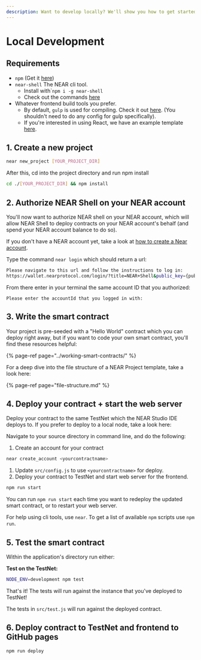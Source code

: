 ```yaml
---
description: Want to develop locally? We'll show you how to get started with near-shell
---
```


# Local Development

## Requirements

* `npm` \(Get it [here](https://www.npmjs.com/get-npm)\)
* `near-shell`  The NEAR cli tool.
  * Install with\``npm i -g near-shell`
  * Check out the commands [here](https://github.com/nearprotocol/near-shell)
* Whatever frontend build tools you prefer. 
  * By default, `gulp` is used for compiling.  Check it out [here](https://gulpjs.com/). \(You shouldn't need to do any config for gulp specifically\).
  * If you're interested in using React, we have an example template [here](https://github.com/nearprotocol/react-template).

## 1. Create a new project

```bash
near new_project [YOUR_PROJECT_DIR]
```

After this, cd into the project directory and run npm install

```bash
cd ./[YOUR_PROJECT_DIR] && npm install
```

## 2. Authorize NEAR Shell on your NEAR account

You'll now want to authorize NEAR shell on your NEAR account, which will allow NEAR Shell to deploy contracts on your NEAR account's behalf \(and spend your NEAR account balance to do so\).  

If you don't have a NEAR account yet, take a look at [how to create a Near account](create-a-near-account.md). 

Type the command `near login` which should return a url: 

```bash
Please navigate to this url and follow the instructions to log in: 
https://wallet.nearprotocol.com/login/?title=NEAR+Shell&public_key={publicKey}
```

From there enter in your terminal the same account ID that you authorized: 

`Please enter the accountId that you logged in with:`

## 3. Write the smart contract

Your project is pre-seeded with a "Hello World" contract which you can deploy right away, but if you want to code your own smart contract, you'll find these resources helpful:

{% page-ref page="../working-smart-contracts/" %}

For a deep dive into the file structure of a NEAR Project template, take a look here:

{% page-ref page="file-structure.md" %}

## 4. Deploy your contract + start the web server

Deploy your contract to the same TestNet which the NEAR Studio IDE deploys to. If you prefer to deploy to a local node, take a look here:

Navigate to your source directory in command line, and do the following:

1. Create an account for your contract

```bash
near create_account <yourcontractname>
```

1. Update `src/config.js` to use `<yourcontractname>` for deploy.
2. Deploy your contract to TestNet and start web server for the frontend.

```bash
npm run start
```

You can run `npm run start` each time you want to redeploy the updated smart contract, or to restart your web server.

For help using cli tools, use `near`. To get a list of available `npm` scripts use `npm run`.

## 5. Test the smart contract

Within the application's directory run either:

**Test on the TestNet:**

```bash
NODE_ENV=development npm test
```

That's it! The tests will run against the instance that you've deployed to TestNet!

The tests in `src/test.js` will run against the deployed contract.

## 6. Deploy contract to TestNet and frontend to GitHub pages

```bash
npm run deploy
```

